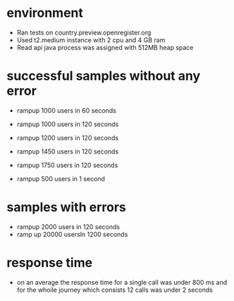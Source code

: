# environment

- Ran tests on country.preview.openregister.org
- Used t2.medium instance with 2 cpu and 4 GB ram
- Read api java process was assigned with 512MB heap space

# successful samples without any error


- rampup 1000 users in 60 seconds

- rampup 1000 users in 120 seconds

- rampup 1200 users in 120 seconds

- rampup 1450 users in 120 seconds

- rampup 1750 users in 120 seconds

- rampup 500 users in 1 second

# samples with errors

- rampup 2000 users in 120 seconds
- ramp up 20000 usersIn 1200 seconds

# response time 

- on an average the response time for a single call was under 800 ms and for the whoile journey which consists 12 calls was under 2 seconds


